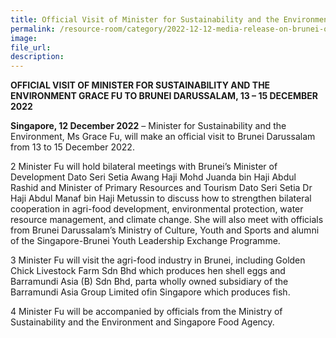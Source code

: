 ```yaml
---  
title: Official Visit of Minister for Sustainability and the Environment Grace Fu to Brunei Darussalam, 13 - 15 December
permalink: /resource-room/category/2022-12-12-media-release-on-brunei-official-visit  
image:  
file_url:  
description:  
---
```


**OFFICIAL VISIT OF MINISTER FOR SUSTAINABILITY AND THE ENVIRONMENT GRACE FU TO BRUNEI DARUSSALAM, 13 – 15 DECEMBER 2022**

**Singapore, 12 December 2022** – Minister for Sustainability and the Environment, Ms Grace Fu, will make an official visit to Brunei Darussalam from 13 to 15 December 2022.

2 Minister Fu will hold bilateral meetings with Brunei’s Minister of Development Dato Seri Setia Awang Haji Mohd Juanda bin Haji Abdul Rashid and Minister of Primary Resources and Tourism Dato Seri Setia Dr Haji Abdul Manaf bin Haji Metussin to discuss how to strengthen bilateral cooperation in agri-food development, environmental protection, water resource management, and climate change. She will also meet with officials from Brunei Darussalam’s Ministry of Culture, Youth and Sports and alumni of the Singapore-Brunei Youth Leadership Exchange Programme.

3 Minister Fu will visit the agri-food industry in Brunei, including Golden Chick Livestock Farm Sdn Bhd which produces hen shell eggs and Barramundi Asia (B) Sdn Bhd, parta wholly owned subsidiary of the Barramundi Asia Group Limited ofin Singapore which produces fish.

4 Minister Fu will be accompanied by officials from the Ministry of Sustainability and the Environment and Singapore Food Agency.
